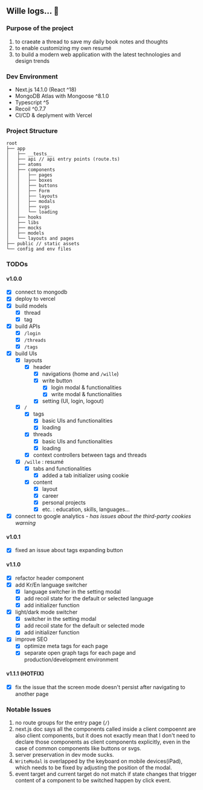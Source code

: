 ## Wille logs&hellip; 🍊

### Purpose of the project

1. to craeate a thread to save my daily book notes and thoughts
2. to enable customizing my own resumé
3. to build a modern web application with the latest technologies and design trends

### Dev Environment

- Next.js 14.1.0 (React ^18)
- MongoDB Atlas with Mongoose ^8.1.0
- Typescript ^5
- Recoil ^0.7.7
- CI/CD & deplyment with Vercel

### Project Structure

```
root
├── app
│   ├── __tests__
│   ├── api // api entry points (route.ts)
│   ├── atoms
│   ├── components
│   │   ├── pages
│   │   ├── boxes
│   │   ├── buttons
│   │   ├── Form
│   │   ├── layouts
│   │   ├── modals
│   │   ├── svgs
│   │   └── loading
│   ├── hooks
│   ├── libs
│   ├── mocks
│   ├── models
│   └── layouts and pages
├── public // static assets
└── config and env files
```

### TODOs

#### v1.0.0

- [x] connect to mongodb
- [x] deploy to vercel
- [x] build models
  - [x] thread
  - [x] tag
- [x] build APIs
  - [x] `/login`
  - [x] `/threads`
  - [x] `/tags`
- [x] build UIs
  - [x] layouts
    - [x] header
      - [x] navigations (home and `/wille`)
      - [x] write button
        - [x] login modal & functionalities
        - [x] write modal & functionalities
      - [x] setting (UI, login, logout)
  - [x] `/`
    - [x] tags
      - [x] basic UIs and functionalities
      - [x] loading
    - [x] threads
      - [x] basic UIs and functionalities
      - [x] loading
    - [x] context controllers between tags and threads
  - [x] `/wille` : resumé
    - [x] tabs and functionalities
      - [x] added a tab initializer using cookie
    - [x] content
      - [x] layout
      - [x] career
      - [x] personal projects
      - [x] etc. : education, skills, languages...
- [x] connect to google analytics - _has issues about the third-party cookies warning_

#### v1.0.1

- [x] fixed an issue about tags expanding button

#### v1.1.0

- [x] refactor header component
- [x] add Kr/En language switcher
  - [x] language switcher in the setting modal
  - [x] add recoil state for the default or selected language
  - [x] add initializer function
- [x] light/dark mode switcher
  - [x] switcher in the setting modal
  - [x] add recoil state for the default or selected mode
  - [x] add initializer function
- [x] improve SEO
  - [x] optimize meta tags for each page
  - [x] separate open graph tags for each page and production/development environment

#### v1.1.1 (HOTFIX)

- [x] fix the issue that the screen mode doesn't persist after navigating to another page

### Notable Issues

1. no route groups for the entry page (`/`)
2. next.js doc says all the components called inside a client compoennt are also client components, but it does not exactly mean that I don't need to declare those components as client components explicitly, even in the case of common components like buttons or svgs.
3. server preservation in dev mode sucks.
4. `WriteModal` is overlapped by the keyboard on mobile devices(iPad), which needs to be fixed by adjusting the position of the modal.
5. event target and current target do not match if state changes that trigger content of a component to be switched happen by click event.
